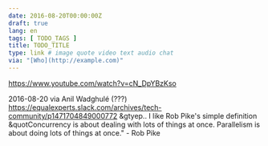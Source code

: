 ```yaml
---
date: 2016-08-20T00:00:00Z
draft: true
lang: en
tags: [ TODO_TAGS ]
title: TODO_TITLE
type: link # image quote video text audio chat
via: "[Who](http://example.com)"
---
```


<https://www.youtube.com/watch?v=cN_DpYBzKso>

2016-08-20
via Anil Wadghulé (???) https://equalexperts.slack.com/archives/tech-community/p1471704849000772
&gtyep.. I like Rob Pike's simple definition
&quotConcurrency is about dealing with lots of things at once. Parallelism is about doing lots of things at once." - Rob Pike

